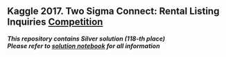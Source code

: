 ## Kaggle 2017. Two Sigma Connect: Rental Listing Inquiries [Competition](https://www.kaggle.com/c/two-sigma-connect-rental-listing-inquiries)

***This repository contains Silver solution (118-th place)***  
***Please refer to [solution notebook](https://github.com/vecxoz/kag17_2sigma_renthop/blob/master/solution.ipynb) for all information***


